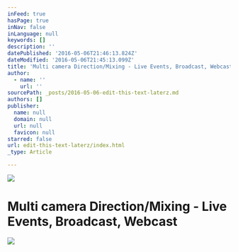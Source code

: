 ```yaml
---
inFeed: true
hasPage: true
inNav: false
inLanguage: null
keywords: []
description: ''
datePublished: '2016-05-06T21:46:13.824Z'
dateModified: '2016-05-06T21:45:13.099Z'
title: 'Multi camera Direction/Mixing - Live Events, Broadcast, Webcast'
author:
  - name: ''
    url: ''
sourcePath: _posts/2016-05-06-edit-this-text-laterz.md
authors: []
publisher:
  name: null
  domain: null
  url: null
  favicon: null
starred: false
url: edit-this-text-laterz/index.html
_type: Article

---
```

![](https://s3-us-west-2.amazonaws.com/the-grid-img/p/d192338e4297aa2fee6cfc92262bb21c5363c3af.jpg)

# Multi camera Direction/Mixing - Live Events, Broadcast, Webcast
![](https://the-grid-user-content.s3-us-west-2.amazonaws.com/af7ca7a9-218b-48bd-9ffe-ba27296f7ae4.jpg)